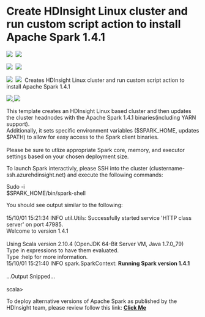 # Create HDInsight Linux cluster and run custom script action to install Apache Spark 1.4.1

<IMG SRC="https://azbotstorage.blob.core.windows.net/badges/hdInsight-apache-spark/PublicLastTestDate.svg" />&nbsp;
<IMG SRC="https://azbotstorage.blob.core.windows.net/badges/hdInsight-apache-spark/PublicDeployment.svg" />&nbsp;

<IMG SRC="https://azbotstorage.blob.core.windows.net/badges/hdInsight-apache-spark/FairfaxLastTestDate.svg" />&nbsp;
<IMG SRC="https://azbotstorage.blob.core.windows.net/badges/hdInsight-apache-spark/FairfaxDeployment.svg" />&nbsp;

<IMG SRC="https://azbotstorage.blob.core.windows.net/badges/hdInsight-apache-spark/BestPracticeResult.svg" />&nbsp;
<IMG SRC="https://azbotstorage.blob.core.windows.net/badges/hdInsight-apache-spark/CredScanResult.svg" />&nbsp;
Creates HDInsight Linux cluster and run custom script action to install Apache Spark 1.4.1<br>

<a href="https://portal.azure.com/#create/Microsoft.Template/uri/https%3A%2F%2Fraw.githubusercontent.com%2FAzure%2Fazure-quickstart-templates%2Fmaster%2FhdInsight-apache-spark%2Fazuredeploy.json" target="_blank">
    <img src="http://azuredeploy.net/deploybutton.png"/>
</a>
<a href="http://armviz.io/#/?load=https%3A%2F%2Fraw.githubusercontent.com%2FAzure%2Fazure-quickstart-templates%2Fmaster%2FhdInsight-apache-spark%2Fazuredeploy.json" target="_blank">
    <img src="http://armviz.io/visualizebutton.png"/>
</a>

This template creates an HDInsight Linux based cluster and then updates the cluster headnodes with the Apache Spark 1.4.1 binaries(including YARN support).<br>
Additionally, it sets specific environment variables ($SPARK_HOME, updates $PATH) to allow for easy access to the Spark client binaries.<br>
<br>
Please be sure to utlize appropriate Spark core, memory, and executor settings based on your chosen deployment size.<Br>

To launch Spark interactivly, please SSH into the cluster (clustername-ssh.azurehdinsight.net) and execute the following commands:<br>

Sudo -i<Br>
$SPARK_HOME/bin/spark-shell<br>

You should see output similar to the following:<br>
<br>
15/10/01 15:21:34 INFO util.Utils: Successfully started service 'HTTP class server' on port 47985.<br>
Welcome to version 1.4.1<br>
<br>
Using Scala version 2.10.4 (OpenJDK 64-Bit Server VM, Java 1.7.0_79)<br>
Type in expressions to have them evaluated.<br>
Type :help for more information.<br>
15/10/01 15:21:40 INFO spark.SparkContext: <b>Running Spark version 1.4.1</b><br>
<br>...Output Snipped...<br><br>
scala>

To deploy alternative versions of Apache Spark as published by the HDInsight team, please review follow this link: <a href="https://azure.microsoft.com/en-us/documentation/articles/hdinsight-hadoop-customize-cluster-linux/" target="_blank"><b>Click Me</b></a>




